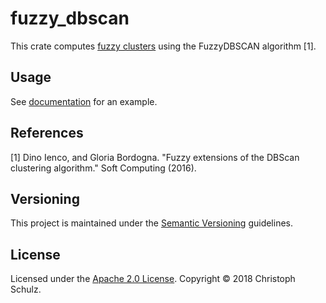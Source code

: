 # fuzzy_dbscan

This crate computes [fuzzy clusters](https://en.wikipedia.org/wiki/Fuzzy_clustering) using the FuzzyDBSCAN algorithm [1].

## Usage

See [documentation](https://docs.rs/fuzzy_dbscan) for an example.

## References

[1] Dino Ienco, and Gloria Bordogna. "Fuzzy extensions of the DBScan clustering algorithm." Soft Computing (2016).

## Versioning

This project is maintained under the [Semantic Versioning](http://semver.org/) guidelines.

## License

Licensed under the [Apache 2.0 License](https://www.apache.org/licenses/LICENSE-2.0). Copyright &copy; 2018 Christoph Schulz.

